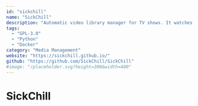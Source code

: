 ```yaml
---
id: "sickchill"
name: "SickChill"
description: "Automatic video library manager for TV shows. It watches for new episodes of your favorite shows, and when they are posted it does its magic."
tags:
  - "GPL-3.0"
  - "Python"
  - "Docker"
category: "Media Management"
website: "https://sickchill.github.io/"
github: "https://github.com/SickChill/SickChill"
#image: "/placeholder.svg?height=300&width=400"
---
```


# SickChill
